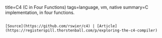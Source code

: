 title=C4 (C in Four Functions)
tags=language, vm, native
summary=C implementation, in four functions.
~~~~~~

[Source](https://github.com/rswier/c4) | [Article](https://registerspill.thorstenball.com/p/exploring-the-c4-compiler)
